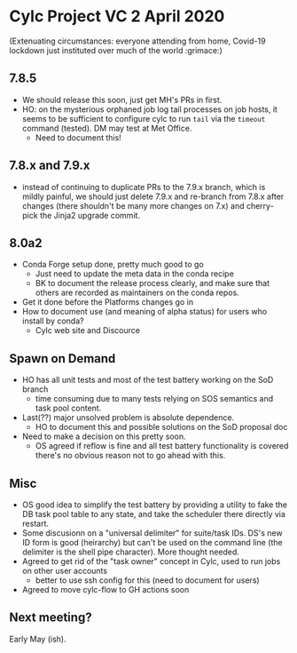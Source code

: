 # Cylc Project VC 2 April 2020

(Extenuating circumstances: everyone attending from home, Covid-19 lockdown
just instituted over much of the world :grimace:)

## 7.8.5

- We should release this soon, just get MH's PRs in first.
- HO: on the mysterious orphaned job log tail processes on job hosts, it seems
  to be sufficient to configure cylc to run `tail` via the `timeout` command
  (tested). DM may test at Met Office.
  - Need to document this!

## 7.8.x and 7.9.x

- instead of continuing to duplicate PRs to the 7.9.x branch, which is mildly
  painful, we should just delete 7.9.x and re-branch from 7.8.x after changes
  (there shouldn't be many more changes on 7.x) and cherry-pick the Jinja2
  upgrade commit.

## 8.0a2

- Conda Forge setup done, pretty much good to go
    - Just need to update the meta data in the conda recipe
    - BK to document the release process clearly, and make sure that others are
      recorded as maintainers on the conda repos.
- Get it done before the Platforms changes go in
- How to document use (and meaning of alpha status) for users who install by
  conda?
  - Cylc web site and Discource 

## Spawn on Demand

- HO has all unit tests and most of the test battery working on the SoD branch
  - time consuming due to many tests relying on SOS semantics and task pool
    content.
- Last(??) major unsolved problem is absolute dependence.
  - HO to document this and possible solutions on the SoD proposal doc
- Need to make a decision on this pretty soon.
  - OS agreed if reflow is fine and all test battery functionality is covered
    there's no obvious reason not to go ahead with this.

## Misc

- OS good idea to simplify the test battery by providing a utility to fake the
  DB task pool table to any state, and take the scheduler there directly via
  restart.
- Some discusionn on a "universal delimiter" for suite/task IDs.  DS's new ID
  form is good (heirarchy) but can't be used on the command line (the delimiter
  is the shell pipe character).  More thought needed.
- Agreed to get rid of the "task owner" concept in Cylc, used to run jobs on
  other user accounts
  - better to use ssh config for this (need to document for users)
- Agreed to move cylc-flow to GH actions soon

## Next meeting?

Early May (ish).

